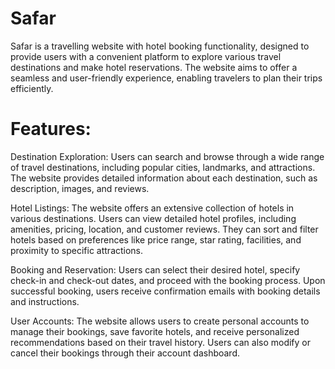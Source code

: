 # Safar
Safar is a travelling website with hotel booking functionality, designed to provide users with a convenient platform to explore various travel destinations and make hotel reservations. The website aims to offer a seamless and user-friendly experience, enabling travelers to plan their trips efficiently.

# Features:

Destination Exploration: Users can search and browse through a wide range of travel destinations, including popular cities, landmarks, and attractions. The website provides detailed information about each destination, such as description, images, and reviews.

Hotel Listings: The website offers an extensive collection of hotels in various destinations. Users can view detailed hotel profiles, including amenities, pricing, location, and customer reviews. They can sort and filter hotels based on preferences like price range, star rating, facilities, and proximity to specific attractions.

Booking and Reservation: Users can select their desired hotel, specify check-in and check-out dates, and proceed with the booking process.  Upon successful booking, users receive confirmation emails with booking details and instructions.

User Accounts: The website allows users to create personal accounts to manage their bookings, save favorite hotels, and receive personalized recommendations based on their travel history. Users can also modify or cancel their bookings through their account dashboard.

